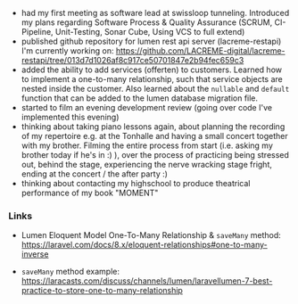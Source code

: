 - had my first meeting as software lead at swissloop tunneling. Introduced my plans regarding Software Process & Quality Assurance (SCRUM, CI-Pipeline, Unit-Testing, Sonar Cube, Using VCS to full extend)
- published github repository for lumen rest api server (lacreme-restapi) I'm currently working on: https://github.com/LACREME-digital/lacreme-restapi/tree/013d7d1026af8c917ce50701847e2b94fec659c3
- added the ability to add services (offerten) to customers. Learned how to implement a one-to-many relationship, such that service objects are nested inside the customer. Also learned about the `nullable` and `default` function that can be added to the lumen database migration file.
- started to film an evening development review (going over code I've implemented this evening)
- thinking about taking piano lessons again, about planning the recording of my repertoire e.g. at the Tonhalle and having a small concert together with my brother. Filming the entire process from start (i.e. asking my brother today if he's in :) ), over the process of practicing being stressed out, behind the stage, experiencing the nerve wracking stage fright, ending at the concert / the after party :)
- thinking about contacting my highschool to produce theatrical performance of my book "MOMENT"

### Links
- Lumen Eloquent Model One-To-Many Relationship & `saveMany` method: https://laravel.com/docs/8.x/eloquent-relationships#one-to-many-inverse

- `saveMany` method example: https://laracasts.com/discuss/channels/lumen/laravellumen-7-best-practice-to-store-one-to-many-relationship